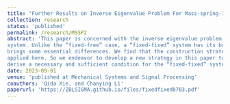 ```yaml
---
title: "Further Results on Inverse Eigenvalue Problem For Mass-spring-Inerter Systems"
collection: research
status: 'published'
permalink: /research/MSSP2
abstract: 'This paper is concerned with the inverse eigenvalue problem (IEP) for a “fixed-fixed” mass-spring-inerter
system. Unlike the “fixed-free” case, a “fixed-fixed” system has its both ends attached to the ground. This
brings some essential differences. We find that the construction strategy proposed in [1] cannot be readily
applied here. So we endeavor to develop a new strategy in this paper to solve the IEP and accordingly
derive a necessary and sufficient condition for the “fixed-fixed” system. '
date: 2023-09-01
venue: 'published at Mechanical Systems and Signal Processing'
coauthors: 'Qida Xie, and Chanying Li'
paperurl: 'https://ZBLSIGMA.github.io/files/fixedfixed0703.pdf'
---
```

